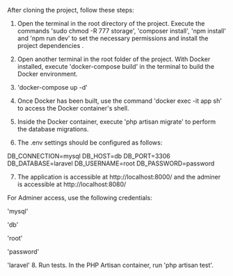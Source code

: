 After cloning the project, follow these steps:

1. Open the terminal in the root directory of the project. Execute the commands 'sudo chmod -R 777 storage', 'composer install', 'npm install' and 'npm run dev' to set the necessary permissions and install the project dependencies .

2. Open another terminal in the root folder of the project. With Docker installed, execute 'docker-compose build' in the terminal to build the Docker environment.

3. 'docker-compose up -d'

4. Once Docker has been built, use the command 'docker exec -it app sh' to access the Docker container's shell.

5. Inside the Docker container, execute 'php artisan migrate' to perform the database migrations.
6. The .env settings should be configured as follows:

DB_CONNECTION=mysql
DB_HOST=db
DB_PORT=3306
DB_DATABASE=laravel
DB_USERNAME=root
DB_PASSWORD=password

7. The application is accessible at http://localhost:8000/ and the adminer is accessible at http://localhost:8080/

For Adminer access, use the following credentials:

'mysql'

'db'

'root'

'password'

'laravel'
8. Run tests. In the PHP Artisan container, run 'php artisan test'.


